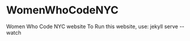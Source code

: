 WomenWhoCodeNYC
===============

Women Who Code NYC website
To Run this website, use: jekyll serve --watch
